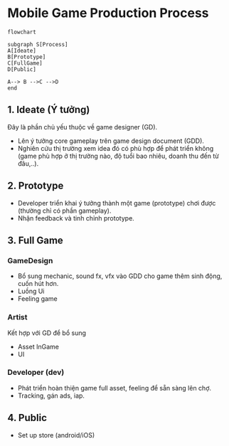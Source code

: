 # Mobile Game Production Process

``` mermaid
flowchart

subgraph S[Process]
A[Ideate]
B[Prototype]
C[FullGame]
D[Public]

A--> B -->C -->D
end
```

## 1. Ideate (Ý tưởng)
  Đây là phần chủ yếu thuộc về game designer (GD).
- Lên ý tưởng core gameplay trên game design document (GDD).
- Nghiên cứu thị trường xem idea đó có phù hợp để phát triển không (game phù hợp ở thị trường nào, độ tuổi bao nhiêu, doanh thu đến từ đâu,..).

## 2. Prototype
- Developer triển khai ý tưởng thành một game (prototype) chơi được (thường chỉ có phần gameplay).
- Nhận feedback và tinh chỉnh prototype.
  
## 3. Full Game
### GameDesign
- Bổ sung mechanic, sound fx, vfx vào GDD cho game thêm sinh động, cuốn hút hơn.
- Luồng Ui
- Feeling game
### Artist
Kết hợp với GD để bổ sung
- Asset InGame
- UI
### Developer (dev)
- Phát triển hoàn thiện game full asset, feeling để sẵn sàng lên chợ.
- Tracking, gán ads, iap.

## 4. Public
- Set up store (android/iOS)

